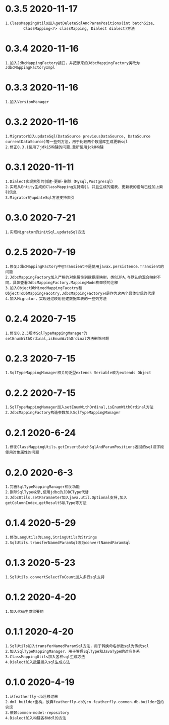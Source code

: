 # 0.3.5 2020-11-17
    1.ClassMappingUtils加入getDeleteSqlAndParamPositions(int batchSize,
            ClassMapping<?> classMapping, Dialect dialect)方法
    
# 0.3.4 2020-11-16
    1.加入JdbcMappingFactory接口，并把原来的JdbcMappingFactory类改为JdbcMappingFactoryImpl
    
# 0.3.3 2020-11-16
    1.加入VersionManager
    
# 0.3.2 2020-11-16
    1.Migrator加入updateSql(DataSource previousDataSource, DataSource currentDataSource)等一些列方法，用于比较两个数据库生成更新sql
    2.修正0.3.1使用了jdk15构建的问题,重新使用jdk8构建
    
# 0.3.1 2020-11-11
    1.Dialect实现索引的创建·更新·删除（Mysql,Postgresql）
    2.实现从Entity生成的ClassMapping支持索引，并且生成的建表、更新表的语句已经加上索引信息
    3.Migrator的updateSql方法支持索引

# 0.3.0 2020-7-21
    1.实现Migrator的initSql,updateSql方法
    
# 0.2.5 2020-7-19
    1.修复JdbcMappingFactory中@Transient不是使用javax.persistence.Transient的问题
    2.JdbcMappingFactory加入严格的对象属性到数据库映射，类似JPA,与默认的混合映射不同，具体查看JdbcMappingFactory.MappingMode枚举项的注释
    3.加入ObjectDbMixedMappingFacotry和ObjectToDbMappingFacotry,JdbcMappingFactory只是作为这两个具体实现的代理
    4.加入Migrator，实现通过映射创建数据库表的一些列方法
    
# 0.2.4 2020-7-15
    1.修复0.2.3版本SqlTypeMappingManager的setEnumWithOrdinal,isEnumWithOrdinal方法删除问题
    
# 0.2.3 2020-7-15
    1.SqlTypeMappingManager相关的泛型extends Seriable改为extends Object
   
# 0.2.2 2020-7-15
    1.SqlTypeMappingManager加入setEnumWithOrdinal,isEnumWithOrdinal方法
    2.JdbcMappingFactory构造参数加入SqlTypeMappingManager

# 0.2.1 2020-6-24
    1.修复ClassMappingUtils.getInsertBatchSqlAndParamPositions返回的sql没字段使用对象属性的问题

# 0.2.0 2020-6-3
    1.完善SqlTypeMappingManager相关功能
    2.删除SqlType枚举,使用jdbc的JDBCType代替
    3.JdbcUtils.setParamaeter加入java.util.Optional支持,加入getColumnIndex,getResultSQLType等方法
    
# 0.1.4 2020-5-29
    1.修改LangUtils为Lang,StringUtils为Strings
    2.SqlUtils.transferNamedParamSql改为convertNamedParamSql
    
# 0.1.3 2020-5-23
    1.SqlUtils.convertSelectToCount加入多行sql支持
    
# 0.1.2 2020-4-20
    1.加入代码生成需要的

# 0.1.1 2020-4-20
    1.SqlUtils加入transferNamedParamSql方法，用于转换命名参数sql为传统sql
    2.加入SqlTypeMappingManager，用于管理SqlType和JavaType的对应关系
    3.ClassMappingUtils加入各种sql生成方法
    4.Dialect加入批量插入sql生成方法

# 0.1.0 2020-4-19
    1.从featherfly-db迁移过来
    2.dml builder重构，放弃featherfly-db的cn.featherfly.common.db.builder包的实现
    3.依赖common-model-repository
    4.Dialect加入构建各种ddl的方法